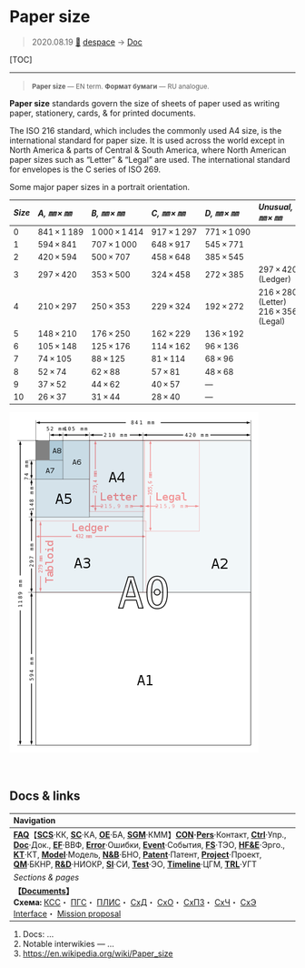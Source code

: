 # Paper size
> 2020.08.19 [🚀](../index/index.md) [despace](index.md) → [Doc](doc.md)

[TOC]

---

> <small>**Paper size** — EN term. **Формат бумаги** — RU analogue.</small>

**Paper size** standards govern the size of sheets of paper used as writing paper, stationery, cards, & for printed documents.

The ISO 216 standard, which includes the commonly used A4 size, is the international standard for paper size. It is used across the world except in North America & parts of Central & South America, where North American paper sizes such as “Letter” & “Legal” are used. The international standard for envelopes is the C series of ISO 269.

Some major paper sizes in a portrait orientation.

|*Size*|*A, ㎜ × ㎜*|*B, ㎜ × ㎜*|*C, ㎜ × ㎜*|*D, ㎜ × ㎜*|*Unusual, ㎜ × ㎜*|
|:--|:--|:--|:--|:--|:--|
|0|841 × 1 189|1 000 × 1 414|917 × 1 297|771 × 1 090| |
|1|594 × 841|707 × 1 000|648 × 917|545 × 771| |
|2|420 × 594|500 × 707|458 × 648|385 × 545| |
|3|297 × 420|353 × 500|324 × 458|272 × 385|297 × 420 (Ledger)|
|4|210 × 297|250 × 353|229 × 324|192 × 272|216 × 280 (Letter)<br> 216 × 356 (Legal)|
|5|148 × 210|176 × 250|162 × 229|136 × 192| |
|6|105 × 148|125 × 176|114 × 162|96 × 136| |
|7|74 × 105|88 × 125|81 × 114|68 × 96| |
|8|52 × 74|62 × 88|57 × 81|48 × 68| |
|9|37 × 52|44 × 62|40 × 57|—| |
|10|26 × 37|31 × 44|28 × 40|—| |

[![](f/doc/paper_size_01_thumb.png)](f/doc/paper_size_01.png)



<p style="page-break-after:always"> </p>

## Docs & links
|Navigation|
|:--|
|**[FAQ](faq.md)**【**[SCS](scs.md)**·КК, **[SC](sc.md)**·КА, **[OE](oe.md)**·БА, **[SGM](sgm.md)**·КММ】**[CON](contact.md)·[Pers](person.md)**·Контакт, **[Ctrl](control.md)**·Упр., **[Doc](doc.md)**·Док., **[EF](ef.md)**·ВВФ, **[Error](error.md)**·Ошибки, **[Event](event.md)**·События, **[FS](fs.md)**·ТЭО, **[HF&E](hfe.md)**·Эрго., **[KT](kt.md)**·КТ, **[Model](model.md)**·Модель, **[N&B](nnb.md)**·БНО, **[Patent](патент.md)**·Патент, **[Project](project.md)**·Проект, **[QM](qm.md)**·БКНР, **[R&D](rnd.md)**·НИОКР, **[SI](si.md)**·СИ, **[Test](test.md)**·ЭО, **[Timeline](timeline.md)**·ЦГМ, **[TRL](trl.md)**·УГТ|
|*Sections & pages*|
|**【[Documents](doc.md)】**<br> **Схема:** [КСС](ксс.md)・ [ПГС](пгс.md)・ [ПЛИС](плис.md)・ [СхД](draft_model.md)・ [СхО](draft_model.md)・ [СхПЗ](draft_model.md)・ [СхЧ](draft_model.md)・ [СхЭ](draft_model.md)<br> [Interface](interface.md)・ [Mission proposal](proposal.md)|

   1. Docs: …
   1. Notable interwikies — …
   1. <https://en.wikipedia.org/wiki/Paper_size>
